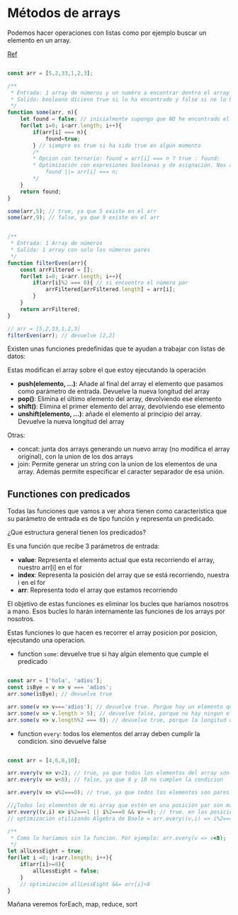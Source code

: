 # Métodos de arrays

Podemos hacer operaciones con listas como por ejemplo buscar un elemento en un array.

[Ref](https://developer.mozilla.org/es/docs/Web/JavaScript/Reference/Global_Objects/Array)

```js

const arr = [5,2,33,1,2,3];

/**
 * Entrada: 1 array de números y un numéro a encontrar dentro el array
 * Salida: booleano dicieno true si lo ha encontrado y false si no lo ha hecho
 */
function some(arr, n){
    let found = false; // inicialmente supongo que NO he encontrado el elemento
    for(let i=0; i<arr.length; i++){
        if(arr[i] === n){
            found=true;
        } // siempre es true si ha sido true en algún momento
        /*
        * Opcion con ternario: found = arr[i] === n ? true : found;
        * Optimización con expresiones booleanas y de asignación. Nos ahorramos la expresion condicional
            found ||= arr[i] === n;
        */
    }
    return found;
}

some(arr,5); // true, ya que 5 existe en el arr
some(arr,9); // false, ya que 9 existe en el arr


/**
 * Entrada: 1 Array de números
 * Salida: 1 array con solo los números pares
 */
function filterEven(arr){
    const arrFiltered = [];
    for(let i=0; i<arr.length; i++){
        if(arr[i]%2 === 0){ // si encuentro el número par
            arrFiltered[arrFiltered.length] = arr[i];
        }
    }
    return arrFiltered;
}

// arr = [5,2,33,1,2,3]
filterEven(arr); // devuelve [2,2]

```

Existen unas funciones predefinidas que te ayudan a trabajar con listas de datos:

Estas modifican el array sobre el que estoy ejecutando la operación

- **push(elemento, ...)**: Añade al final del array el elemento que pasamos como parámetro de entrada. Devuelve la nueva longitud del array
- **pop()**: Elimina el último elemento del array, devolviendo ese elemento
- **shift()**: Elimina el primer elemento del array, devolviendo ese elemento
- **unshift(elemento, ...)**: añade el elemento al principio del array. Devuelve la nueva longitud del array

Otras:

- concat: junta dos arrays generando un nuevo array (no modifica el array original), con la union de los dos arrays
- join: Permite generar un string con la union de los elementos de una array. Además permite especificar el caracter separador de esa unión.

## Functiones con predicados

Todas las funciones que vamos a ver ahora tienen como característica que su parámetro de entrada es de tipo función y representa un predicado.

¿Que estructura general tienen los predicados?

Es una función que recibe 3 parámetros de entrada:

- **value**: Representa el elemento actual que esta recorriendo el array, nuestro arr[i] en el for
- **index**: Representa la posición del array que se está recorriendo, nuestra i en el for
- **arr**: Representa todo el array que estamos recorriendo

El objetivo de estas funciones es eliminar los bucles que haríamos nosotros a mano. Esos bucles lo harán internamente las funciones de los arrays por nosotros.

Estas funciones lo que hacen es recorrer el array posicion por posicion, ejecutando una operacion.

- function `some`: devuelve true si hay algún elemento que cumple el predicado

```js

const arr = ['hola', 'adios'];
const isBye = v => v === 'adios';
arr.some(isBye); // devuelve true

arr.some(v => v==='adios'); // devuelve true. Porque hay un elemento que es igual a 'adios'
arr.some(v => v.length > 5); // devuelve false, porque no hay ningun elemento en la lista que tiene una longitud mayor estricto que 5
arr.some(v => v.length%2 === 0); // devuelve true, porque la longitud de 'hola' es par

```

- function `every`: todos los elementos del array deben cumplir la condicion. sino devuelve false

```js

const arr = [4,6,8,10];

arr.every(v => v>2); // true, ya que todos los elementos del array son mayores que 2
arr.every(v => v<8); // false, ya que 8 y 10 no cumplen la condicion

arr.every(v => v%2===0); // true, ya que todos los elementos son pares

//¿Todos los elementos de mi array que estén en una posición par son mayores o iguales que 4?
arr.every((v,i) => i%2===1 || i%2===0 && v>=4); // true. en las posiciones pares todos son mayores o iguales que 4. Tenemos que devolver true tambien en la posiciones impares
// optimización utilizando Algebra de Boole = arr.every((v,i) => i%2===1 || v>=4);

/**
 * Como lo haríamos sin la funcion. Por ejemplo: arr.every(v => v<8);
 */
let allLessEight = true;
for(let i =0; i<arr.length; i++){
    if(arr[i]>=8){
        allLessEight = false;
    }
    // optimización allLessEight &&= arr[i]<8
}

```

Mañana veremos forEach, map, reduce, sort
